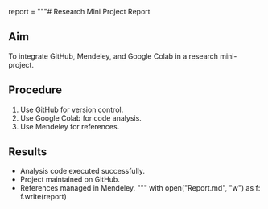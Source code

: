 report = """# Research Mini Project Report

## Aim
To integrate GitHub, Mendeley, and Google Colab in a research mini-project.

## Procedure
1. Use GitHub for version control.
2. Use Google Colab for code analysis.
3. Use Mendeley for references.

## Results
- Analysis code executed successfully.
- Project maintained on GitHub.
- References managed in Mendeley.
"""
with open("Report.md", "w") as f:
    f.write(report)